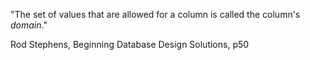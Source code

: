 "The set of values that are allowed for a column is called the column's _domain_."

Rod Stephens, Beginning Database Design Solutions, p50